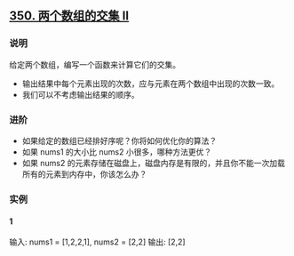 ## [350. 两个数组的交集 II](https://leetcode-cn.com/problems/intersection-of-two-arrays-ii/)

### 说明
给定两个数组，编写一个函数来计算它们的交集。

* 输出结果中每个元素出现的次数，应与元素在两个数组中出现的次数一致。
* 我们可以不考虑输出结果的顺序。

### 进阶
* 如果给定的数组已经排好序呢？你将如何优化你的算法？
* 如果 nums1 的大小比 nums2 小很多，哪种方法更优？
* 如果 nums2 的元素存储在磁盘上，磁盘内存是有限的，并且你不能一次加载所有的元素到内存中，你该怎么办？

### 实例
#### 1
输入: nums1 = [1,2,2,1], nums2 = [2,2]
输出: [2,2]